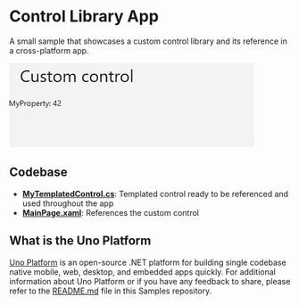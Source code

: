 # Control Library App

A small sample that showcases a custom control library and its reference in a cross-platform app.

![CustomControlLibrary Image](doc/assets/xamlControlLibrary.png)

## Codebase

* [**MyTemplatedControl.cs**](src/XamlControlLibrary/MyTemplatedControl.cs): Templated control ready to be referenced and used throughout the app
* [**MainPage.xaml**](src/XamlControlLibrary/MainPage.xaml): References the custom control

## What is the Uno Platform

[Uno Platform](https://platform.uno) is an open-source .NET platform for building single codebase native mobile, web, desktop, and embedded apps quickly.
For additional information about Uno Platform or if you have any feedback to share, please refer to the [README.md](../../README.md) file in this Samples repository.